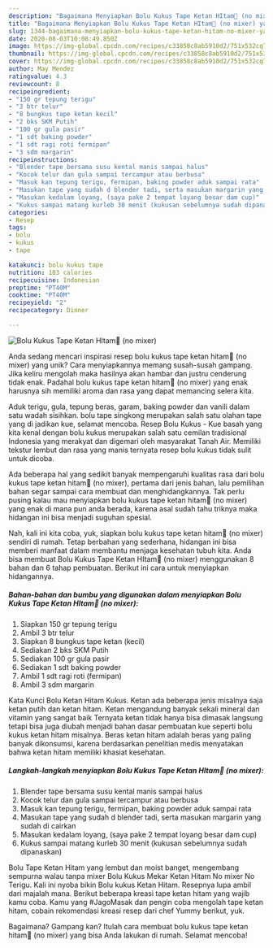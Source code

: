 ```yaml
---
description: "Bagaimana Menyiapkan Bolu Kukus Tape Ketan HItam🍴 (no mixer) yang Enak"
title: "Bagaimana Menyiapkan Bolu Kukus Tape Ketan HItam🍴 (no mixer) yang Enak"
slug: 1344-bagaimana-menyiapkan-bolu-kukus-tape-ketan-hitam-no-mixer-yang-enak
date: 2020-08-03T10:08:49.850Z
image: https://img-global.cpcdn.com/recipes/c33858c8ab5910d2/751x532cq70/bolu-kukus-tape-ketan-hitam🍴-no-mixer-foto-resep-utama.jpg
thumbnail: https://img-global.cpcdn.com/recipes/c33858c8ab5910d2/751x532cq70/bolu-kukus-tape-ketan-hitam🍴-no-mixer-foto-resep-utama.jpg
cover: https://img-global.cpcdn.com/recipes/c33858c8ab5910d2/751x532cq70/bolu-kukus-tape-ketan-hitam🍴-no-mixer-foto-resep-utama.jpg
author: May Mendez
ratingvalue: 4.3
reviewcount: 8
recipeingredient:
- "150 gr tepung terigu"
- "3 btr telur"
- "8 bungkus tape ketan kecil"
- "2 bks SKM Putih"
- "100 gr gula pasir"
- "1 sdt baking powder"
- "1 sdt ragi roti fermipan"
- "3 sdm margarin"
recipeinstructions:
- "Blender tape bersama susu kental manis sampai halus"
- "Kocok telur dan gula sampai tercampur atau berbusa"
- "Masuk kan tepung terigu, fermipan, baking powder aduk sampai rata"
- "Masukan tape yang sudah d blender tadi, serta masukan margarin yang sudah di cairkan"
- "Masukan kedalam loyang, (saya pake 2 tempat loyang besar dam cup)"
- "Kukus sampai matang kurleb 30 menit (kukusan sebelumnya sudah dipanaskan)"
categories:
- Resep
tags:
- bolu
- kukus
- tape

katakunci: bolu kukus tape 
nutrition: 103 calories
recipecuisine: Indonesian
preptime: "PT40M"
cooktime: "PT40M"
recipeyield: "2"
recipecategory: Dinner

---
```



![Bolu Kukus Tape Ketan HItam🍴 (no mixer)](https://img-global.cpcdn.com/recipes/c33858c8ab5910d2/751x532cq70/bolu-kukus-tape-ketan-hitam🍴-no-mixer-foto-resep-utama.jpg)

Anda sedang mencari inspirasi resep bolu kukus tape ketan hitam🍴 (no mixer) yang unik? Cara menyiapkannya memang susah-susah gampang. Jika keliru mengolah maka hasilnya akan hambar dan justru cenderung tidak enak. Padahal bolu kukus tape ketan hitam🍴 (no mixer) yang enak harusnya sih memiliki aroma dan rasa yang dapat memancing selera kita.

Aduk terigu, gula, tepung beras, garam, baking powder dan vanili dalam satu wadah sisihkan. bolu tape singkong merupakan salah satu olahan tape yang di jadikan kue, selamat mencoba. Resep Bolu Kukus - Kue basah yang kita kenal dengan bolu kukus merupakan salah satu cemilan tradisional Indonesia yang merakyat dan digemari oleh masyarakat Tanah Air. Memiliki tekstur lembut dan rasa yang manis ternyata resep bolu kukus tidak sulit untuk dicoba.

Ada beberapa hal yang sedikit banyak mempengaruhi kualitas rasa dari bolu kukus tape ketan hitam🍴 (no mixer), pertama dari jenis bahan, lalu pemilihan bahan segar sampai cara membuat dan menghidangkannya. Tak perlu pusing kalau mau menyiapkan bolu kukus tape ketan hitam🍴 (no mixer) yang enak di mana pun anda berada, karena asal sudah tahu triknya maka hidangan ini bisa menjadi suguhan spesial.


Nah, kali ini kita coba, yuk, siapkan bolu kukus tape ketan hitam🍴 (no mixer) sendiri di rumah. Tetap berbahan yang sederhana, hidangan ini bisa memberi manfaat dalam membantu menjaga kesehatan tubuh kita. Anda bisa membuat Bolu Kukus Tape Ketan HItam🍴 (no mixer) menggunakan 8 bahan dan 6 tahap pembuatan. Berikut ini cara untuk menyiapkan hidangannya.

<!--inarticleads1-->

##### Bahan-bahan dan bumbu yang digunakan dalam menyiapkan Bolu Kukus Tape Ketan HItam🍴 (no mixer):

1. Siapkan 150 gr tepung terigu
1. Ambil 3 btr telur
1. Siapkan 8 bungkus tape ketan (kecil)
1. Sediakan 2 bks SKM Putih
1. Sediakan 100 gr gula pasir
1. Sediakan 1 sdt baking powder
1. Ambil 1 sdt ragi roti (fermipan)
1. Ambil 3 sdm margarin


Kata Kunci Bolu Ketan Hitam Kukus. Ketan ada beberapa jenis misalnya saja ketan putih dan ketan hitam. Ketan mengandung banyak sekali mineral dan vitamin yang sangat baik Ternyata ketan tidak hanya bisa dimasak langsung tetapi bisa juga diubah menjadi bahan dasar pembuatan kue seperti bolu kukus ketan hitam misalnya. Beras ketan hitam adalah beras yang paling banyak dikonsumsi, karena berdasarkan penelitian medis menyatakan bahwa ketan hitam memiliki khasiat kesehatan. 

<!--inarticleads2-->

##### Langkah-langkah menyiapkan Bolu Kukus Tape Ketan HItam🍴 (no mixer):

1. Blender tape bersama susu kental manis sampai halus
1. Kocok telur dan gula sampai tercampur atau berbusa
1. Masuk kan tepung terigu, fermipan, baking powder aduk sampai rata
1. Masukan tape yang sudah d blender tadi, serta masukan margarin yang sudah di cairkan
1. Masukan kedalam loyang, (saya pake 2 tempat loyang besar dam cup)
1. Kukus sampai matang kurleb 30 menit (kukusan sebelumnya sudah dipanaskan)


Bolu Tape Ketan Hitam yang lembut dan moist banget, mengembang sempurna walau tanpa mixer Bolu Kukus Mekar Ketan Hitam No mixer No Terigu. Kali ini nyoba bikin Bolu kukus Ketan Hitam. Resepnya lupa ambil dari majalah mana. Berikut beberapa kreasi tape ketan hitam yang wajib kamu coba. Kamu yang #JagoMasak dan pengin coba mengolah tape ketan hitam, cobain rekomendasi kreasi resep dari chef Yummy berikut, yuk. 

Bagaimana? Gampang kan? Itulah cara membuat bolu kukus tape ketan hitam🍴 (no mixer) yang bisa Anda lakukan di rumah. Selamat mencoba!
